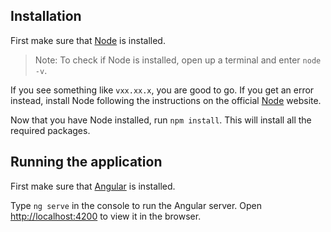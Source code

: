 ## Installation
First make sure that [Node](https://nodejs.org/) is installed.
>Note: To check if Node is installed, open up a terminal and enter `node -v`.

If you see something like `vxx.xx.x`, you are good to go.
If you get an error instead, install Node following the instructions on the official [Node](https://nodejs.org/) website.

Now that you have Node installed, run `npm install`.
This will install all the required packages.

## Running the application
First make sure that [Angular](https://angular.io/cli) is installed.

Type `ng serve` in the console to run the Angular server.
Open [http://localhost:4200](http://localhost:4200) to view it in the browser.
